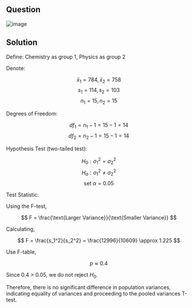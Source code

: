 ## Question

![image](https://github.com/user-attachments/assets/56b60e8b-c478-4b3a-a142-0486ae973620)

## Solution

Define: Chemistry as group 1, Physics as group 2 

Denote:

$$
\bar{x}_1 = 784, \bar{x}_2 = 758
$$
$$
s_1 = 114, s_2 = 103
$$
$$
n_1 = 15, n_2 = 15
$$

Degrees of Freedom:

$$
df_1 = n_1 - 1 = 15 - 1 = 14
$$
$$
df_2 = n_2 - 1 = 15 - 1 = 14
$$

Hypothesis Test (two-tailed test):

$$
H_0: \sigma_1^2 = \sigma_2^2
$$
$$
H_a: \sigma_1^2 \neq \sigma_2^2
$$
$$
\text{set } \alpha = 0.05
$$

Test Statistic:

Using the F-test,

$$
F = \frac{\text{Larger Variance}}{\text{Smaller Variance}} 
$$

Calculating,

$$
F = \frac{s_1^2}{s_2^2} = \frac{12996}{10609} \approx 1.225
$$

Use F-table,

$$
p \approx 0.4
$$

Since 0.4 > 0.05, we do not reject $H_0$.

Therefore, there is no significant difference in population variances, indicating equality of variances and proceeding to the pooled variances T-test.
